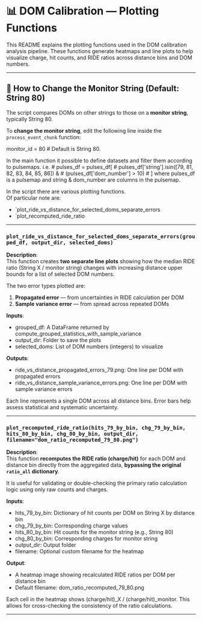 # 📊 DOM Calibration — Plotting Functions

This README explains the plotting functions used in the DOM calibration analysis pipeline. These functions generate heatmaps and line plots to help visualize charge, hit counts, and RIDE ratios across distance bins and DOM numbers.

---

## 🔧 How to Change the Monitor String (Default: String 80)

The script compares DOMs on other strings to those on a **monitor string**, typically String 80.

To **change the monitor string**, edit the following line inside the `process_event_chunk` function:

monitor_id = 80  # Default is String 80.

In the main function it possible to define datasets and filter them according to pulsemaps.
i.e. 
    # pulses_df = pulses_df[
    # pulses_df['string'].isin([79, 81, 82, 83, 84, 85, 86]) & 
    # (pulses_df['dom_number'] > 10)
    # ]
where pulses_df is a pulsemap and string & dom_number are columns in the pulsemap.

In the script there are various plotting functions.  
Of particular note are:

- `plot_ride_vs_distance_for_selected_doms_separate_errors
- `plot_recomputed_ride_ratio

---

### `plot_ride_vs_distance_for_selected_doms_separate_errors(grouped_df, output_dir, selected_doms)`

**Description**:  
This function creates **two separate line plots** showing how the median RIDE ratio (String X / monitor string) changes with increasing distance upper bounds for a list of selected DOM numbers.

The two error types plotted are:

1. **Propagated error** — from uncertainties in RIDE calculation per DOM
2. **Sample variance error** — from spread across repeated DOMs

**Inputs**:
- grouped_df: A DataFrame returned by compute_grouped_statistics_with_sample_variance
- output_dir: Folder to save the plots
- selected_doms: List of DOM numbers (integers) to visualize

**Outputs**:
- ride_vs_distance_propagated_errors_79.png: One line per DOM with propagated errors
- ride_vs_distance_sample_variance_errors.png: One line per DOM with sample variance errors

Each line represents a single DOM across all distance bins. Error bars help assess statistical and systematic uncertainty.

---

### `plot_recomputed_ride_ratio(hits_79_by_bin, chg_79_by_bin, hits_80_by_bin, chg_80_by_bin, output_dir, filename="dom_ratio_recomputed_79_80.png")`

**Description**:  
This function **recomputes the RIDE ratio (charge/hit)** for each DOM and distance bin directly from the aggregated data, **bypassing the original `ratio_all` dictionary**.

It is useful for validating or double-checking the primary ratio calculation logic using only raw counts and charges.

**Inputs**:
- hits_79_by_bin: Dictionary of hit counts per DOM on String X by distance bin
- chg_79_by_bin: Corresponding charge values
- hits_80_by_bin: Hit counts for the monitor string (e.g., String 80)
- chg_80_by_bin: Corresponding charges for monitor string
- output_dir: Output folder
- filename: Optional custom filename for the heatmap

**Output**:
- A heatmap image showing recalculated RIDE ratios per DOM per distance bin
- Default filename: dom_ratio_recomputed_79_80.png

Each cell in the heatmap shows (charge/hit)_X / (charge/hit)_monitor. This allows for cross-checking the consistency of the ratio calculations.

---
